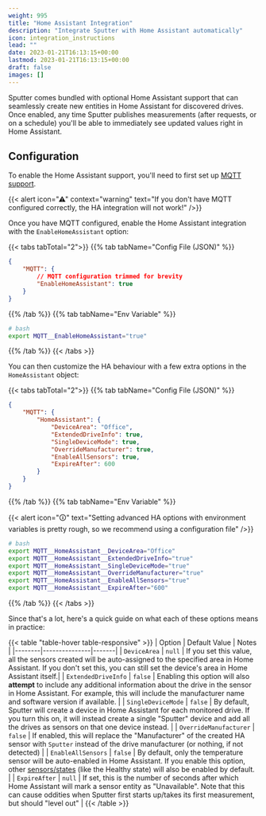 ```yaml
---
weight: 995
title: "Home Assistant Integration"
description: "Integrate Sputter with Home Assistant automatically"
icon: integration_instructions
lead: ""
date: 2023-01-21T16:13:15+00:00
lastmod: 2023-01-21T16:13:15+00:00
draft: false
images: []
---
```


Sputter comes bundled with optional Home Assistant support that can seamlessly create new entities in Home Assistant for discovered drives. Once enabled, any time Sputter publishes measurements (after requests, or on a schedule) you'll be able to immediately see updated values right in Home Assistant.

## Configuration

To enable the Home Assistant support, you'll need to first set up [MQTT support](../configuration.md#mqtt).

{{< alert icon="⚠" context="warning" text="If you don't have MQTT configured correctly, the HA integration will not work!" />}}

Once you have MQTT configured, enable the Home Assistant integration with the `EnableHomeAssistant` option:

{{< tabs tabTotal="2">}}
{{% tab tabName="Config File (JSON)" %}}

```json
{
    "MQTT": {
        // MQTT configuration trimmed for brevity
        "EnableHomeAssistant": true
    }
}
```

{{% /tab %}}
{{% tab tabName="Env Variable" %}}

```bash
# bash
export MQTT__EnableHomeAssistant="true"
```

{{% /tab %}}
{{< /tabs >}}

You can then customize the HA behaviour with a few extra options in the `HomeAssistant` object:

{{< tabs tabTotal="2">}}
{{% tab tabName="Config File (JSON)" %}}

```json
{
    "MQTT": {
        "HomeAssistant": {
            "DeviceArea": "Office",
            "ExtendedDriveInfo": true,
            "SingleDeviceMode": true,
            "OverrideManufacturer": true,
            "EnableAllSensors": true,
            "ExpireAfter": 600
        }
    }
}
```

{{% /tab %}}
{{% tab tabName="Env Variable" %}}

{{< alert icon="🛈" text="Setting advanced HA options with environment variables is pretty rough, so we recommend using a configuration file" />}}

```bash
# bash
export MQTT__HomeAssistant__DeviceArea="Office"
export MQTT__HomeAssistant__ExtendedDriveInfo="true"
export MQTT__HomeAssistant__SingleDeviceMode="true"
export MQTT__HomeAssistant__OverrideManufacturer="true"
export MQTT__HomeAssistant__EnableAllSensors="true"
export MQTT__HomeAssistant__ExpireAfter="600"
```

{{% /tab %}}
{{< /tabs >}}

Since that's a lot, here's a quick guide on what each of these options means in practice:

{{< table "table-hover table-responsive" >}}
| Option | Default Value | Notes |
|--------|---------------|-------|
| `DeviceArea` | `null` | If you set this value, all the sensors created will be auto-assigned to the specified area in Home Assistant. If you don't set this, you can still set the device's area in Home Assistant itself.|
| `ExtendedDriveInfo` | `false` | Enabling this option will also **attempt** to include any additional information about the drive in the sensor in Home Assistant. For example, this will include the manufacturer name and software version if available. |
| `SingleDeviceMode` | `false` | By default, Sputter will create a device in Home Assistant for each monitored drive. If you turn this on, it will instead create a single "Sputter" device and add all the drives as sensors on  that one device instead. |
| `OverrideManufacturer` | `false` | If enabled, this will replace the "Manufacturer" of the created HA sensor with `Sputter` instead of the drive manufacturer (or nothing, if not detected) |
| `EnableAllSensors` | `false` | By default, only the temperature sensor will be auto-enabled in Home Assistant. If you enable this option, other [sensors/states](../../reference/sensors.md) (like the Healthy state) will also be enabled by default. |
| `ExpireAfter` | `null` | If set, this is the number of seconds after which Home Assistant will mark a sensor entity as "Unavailable". Note that this can cause oddities when Sputter first starts up/takes its first measurement, but should "level out" |
{{< /table >}}
